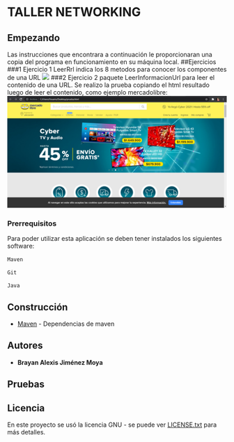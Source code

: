 # TALLER NETWORKING
## Empezando

Las instrucciones que encontrara a continuación le proporcionaran una copia del programa en funcionamiento en su máquina local.
##Ejercicios
###1
Ejercicio 1 LeerRrl indica los 8 metodos para conocer los componentes de una URL
![](imgs/prueb2.png)
###2
Ejercicio 2 paquete LeerInformacionUrl para leer el contenido de una URL. Se realizo la prueba copiando el html resultado luego de leer el contenido, como ejemplo mercadolibre:
![](imgs/prueba.png)
### Prerrequisitos

Para poder utilizar esta aplicación se deben tener instalados los siguientes software:

```
Maven
```
```
Git
```
```
Java
```

## Construcción
* [Maven](https://maven.apache.org/) - Dependencias de maven

## Autores

* **Brayan Alexis Jiménez Moya**

## Pruebas

## Licencia

En este proyecto se usó la licencia GNU - se puede ver [LICENSE.txt](LICENSE.txt) para más detalles.
